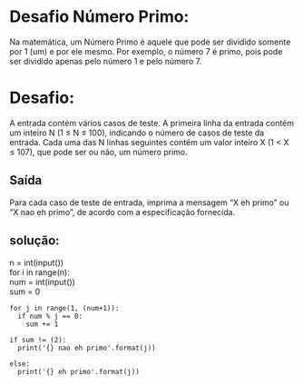 # Desafio Número Primo:
Na matemática, um Número Primo é aquele que pode ser dividido somente por 1 (um) e por ele mesmo. Por exemplo, o número 7 é primo, pois pode ser dividido apenas pelo número 1 e pelo número 7.

# Desafio:
A entrada contém vários casos de teste. A primeira linha da entrada contém um inteiro N (1 ≤ N ≤ 100), indicando o número de casos de teste da entrada. Cada uma das N linhas seguintes contém um valor inteiro X (1 < X ≤ 107), que pode ser ou não, um número primo.

## Saída
Para cada caso de teste de entrada, imprima a mensagem “X eh primo” ou “X nao eh primo”, de acordo com a especificação fornecida.

## solução:
n = int(input())  
for i in range(n):  
    num = int(input())  
    sum = 0  

    for j in range(1, (num+1)):  
      if num % j == 0:  
        sum += 1  
   
    if sum != (2):  
      print('{} nao eh primo'.format(j))  

    else:  
      print('{} eh primo'.format(j))  
